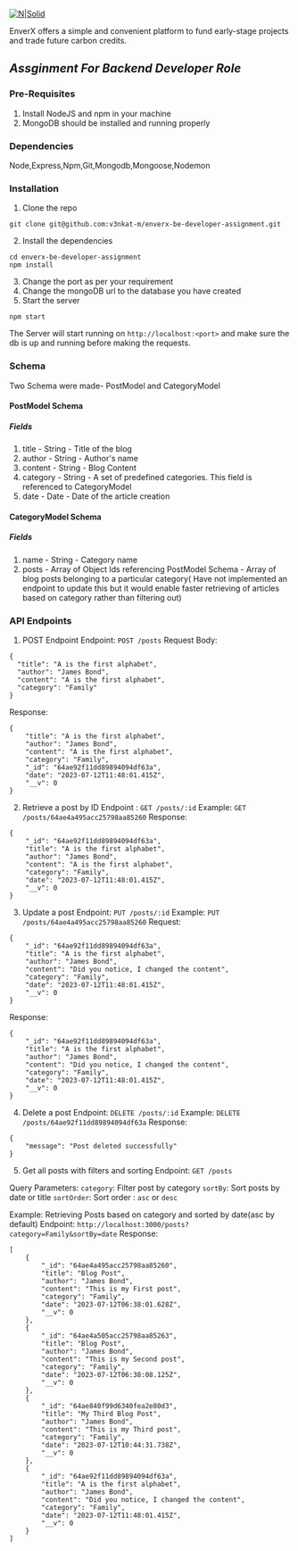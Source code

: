 [![N|Solid](https://iili.io/Hi9giog.png)](https://www.enverx.com/)

EnverX offers a simple and convenient platform to fund early-stage projects
and trade future carbon credits.

## _Assginment For Backend Developer Role_

### Pre-Requisites
1) Install NodeJS and npm in your machine
2) MongoDB should be installed and running properly

### Dependencies
Node,Express,Npm,Git,Mongodb,Mongoose,Nodemon

### Installation
1) Clone the repo
```
git clone git@github.com:v3nkat-m/enverx-be-developer-assignment.git
```
2) Install the dependencies
```
cd enverx-be-developer-assignment
npm install
```
3) Change the port as per your requirement
4) Change the mongoDB url to the database you have created
5) Start the server
```
npm start
```
The Server will start running on `http://localhost:<port>` and make sure the db is up and running before making the requests.



### Schema
Two Schema were made- PostModel and CategoryModel

#### PostModel Schema
##### Fields
1) title - String - Title of the blog
2) author - String - Author's name
3) content - String - Blog Content
4) category - String - A set of predefined categories. This field is referenced to CategoryModel
5) date - Date - Date of the article creation

#### CategoryModel Schema
##### Fields
1) name - String - Category name
2) posts - Array of Object Ids referencing PostModel Schema - Array of blog posts belonging to a particular category( Have not implemented an endpoint to update this but it would enable faster retrieving of articles based on category rather than filtering out)
   
### API Endpoints
1) POST Endpoint
Endpoint: `POST /posts`
Request Body:
```
{
  "title": "A is the first alphabet",
  "author": "James Bond",
  "content": "A is the first alphabet",
  "category": "Family"
}
```
Response:
```
{
    "title": "A is the first alphabet",
    "author": "James Bond",
    "content": "A is the first alphabet",
    "category": "Family",
    "_id": "64ae92f11dd89894094df63a",
    "date": "2023-07-12T11:48:01.415Z",
    "__v": 0
}
```
2) Retrieve a post by ID
Endpoint : `GET /posts/:id`
Example: `GET /posts/64ae4a495acc25798aa85260`
Response:
```
{
    "_id": "64ae92f11dd89894094df63a",
    "title": "A is the first alphabet",
    "author": "James Bond",
    "content": "A is the first alphabet",
    "category": "Family",
    "date": "2023-07-12T11:48:01.415Z",
    "__v": 0
}
```
3) Update a post
Endpoint: `PUT /posts/:id`
Example: `PUT /posts/64ae4a495acc25798aa85260`
Request:
```
{
    "_id": "64ae92f11dd89894094df63a",
    "title": "A is the first alphabet",
    "author": "James Bond",
    "content": "Did you notice, I changed the content",
    "category": "Family",
    "date": "2023-07-12T11:48:01.415Z",
    "__v": 0
}
```
Response:
```
{
    "_id": "64ae92f11dd89894094df63a",
    "title": "A is the first alphabet",
    "author": "James Bond",
    "content": "Did you notice, I changed the content",
    "category": "Family",
    "date": "2023-07-12T11:48:01.415Z",
    "__v": 0
}
```
4) Delete a post
Endpoint: `DELETE /posts/:id`
Example: `DELETE /posts/64ae92f11dd89894094df63a`
Response:
```
{
    "message": "Post deleted successfully"
}
```
5) Get all posts with filters and sorting
Endpoint: `GET /posts`

Query Parameters:
`category`: Filter post by category
`sortBy`: Sort posts by date or title
`sortOrder`: Sort order : `asc` or `desc`

Example:
Retrieving Posts based on category and sorted by date(asc by default)
Endpoint: `http://localhost:3000/posts?category=Family&sortBy=date`
Response:
```
[
    {
        "_id": "64ae4a495acc25798aa85260",
        "title": "Blog Post",
        "author": "James Bond",
        "content": "This is my First post",
        "category": "Family",
        "date": "2023-07-12T06:38:01.628Z",
        "__v": 0
    },
    {
        "_id": "64ae4a505acc25798aa85263",
        "title": "Blog Post",
        "author": "James Bond",
        "content": "This is my Second post",
        "category": "Family",
        "date": "2023-07-12T06:38:08.125Z",
        "__v": 0
    },
    {
        "_id": "64ae840f99d6340fea2e80d3",
        "title": "My Third Blog Post",
        "author": "James Bond",
        "content": "This is my Third post",
        "category": "Family",
        "date": "2023-07-12T10:44:31.738Z",
        "__v": 0
    },
    {
        "_id": "64ae92f11dd89894094df63a",
        "title": "A is the first alphabet",
        "author": "James Bond",
        "content": "Did you notice, I changed the content",
        "category": "Family",
        "date": "2023-07-12T11:48:01.415Z",
        "__v": 0
    }
]
```

